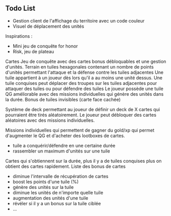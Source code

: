 ## Todo List
- Gestion client de l'affichage du territoire avec un code couleur
- Visuel de déplacement des unités





Inspirations : 
- Mini jeu de conquête for honor 
- Risk, jeu de plateau 

Cartes 
Jeu de conquête avec des cartes bonus débloquables et une gestion d'unités.
Terrain en tuiles hexagonales contenant un nombre de points d'unités permettant l'attaque et la défense contre les tuiles adjacentes
Une tuile appartient à un joueur dès lors qu'il a au moins une unité dessus.
Une tuile conquises peut déplacer des troupes sur les tuiles adjacentes pour attaquer des tuiles ou pour défendre des tuiles
Le joueur possède une tuile QG améliorable avec des missions individuelles qui génère des unités dans la durée.
Bonus de tuiles invisibles (carte face cachée) 

Système de deck permettant au joueur de définir un deck de X cartes qui pourraient être tirés aléatoirement. Le joueur peut débloquer des cartes aléatoires avec des missions individuelles.


Missions individuelles qui permettent de gagner du gold/xp qui permet d'augmenter le QG et d'acheter des lootboxes de cartes.
- tuile a conquérir/défendre en une certaine durée
- rassembler un maximum d'unités sur une tuile


Cartes qui s'obtiennent sur la durée, plus il y a de tuiles conquises plus on obtient des cartes rapidement. 
Liste des bonus de cartes
- diminue l'intervalle de récupération de cartes
- boost les points d'une tuile (%)
- génère des unités sur la tuile
- diminue les unités de n'importe quelle tuile
- augmentation des unités d'une tuile
- révéler si il y a un bonus sur la tuile ciblée
- ...




